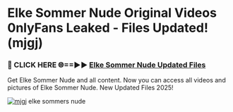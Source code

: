 # Elke Sommer Nude Original Videos 0nlyFans Leaked - Files Updated! (mjgj)

<h3>🔴 CLICK HERE 🌐==►► <a href="https://tinyurl.com/yrmya6cz" rel="nofollow">Elke Sommer Nude Updated Files</a></h3>

Get Elke Sommer Nude and all content. Now you can access all videos and pictures of Elke Sommer Nude. New Updated Files 2025!

[![mjgj](https://i.imgur.com/FMdXYCs.gif)](https://tinyurl.com/yrmya6cz)
elke sommers nude